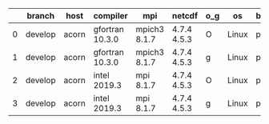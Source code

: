 |    | branch   | host   | compiler        | mpi          | netcdf      | o_g   | os    | build   |   u_pass |   u_fail |   s_pass |   s_fail |   e_pass |   e_fail |   nuopc_pass |   nuopc_fail | artifacts_hash                                                                                                                                          | modified                   |
|----|----------|--------|-----------------|--------------|-------------|-------|-------|---------|----------|----------|----------|----------|----------|----------|--------------|--------------|---------------------------------------------------------------------------------------------------------------------------------------------------------|----------------------------|
|  0 | develop  | acorn  | gfortran 10.3.0 | mpich3 8.1.7 | 4.7.4 4.5.3 | O     | Linux | pass    |    13685 |        0 |       49 |        0 |       80 |        0 |           50 |            0 | [artifacts](https://github.com/esmf-org/esmf-test-artifacts/tree/78f1afd5ffa13e304e99795c1cb3121fb492568a/develop/acorn/gfortran/10.3.0/O/mpich3/8.1.7) | 2022-03-10 21:07:35.107199 |
|  1 | develop  | acorn  | gfortran 10.3.0 | mpich3 8.1.7 | 4.7.4 4.5.3 | g     | Linux | pass    |    13685 |        0 |       49 |        0 |       80 |        0 |           50 |            0 | [artifacts](https://github.com/esmf-org/esmf-test-artifacts/tree/7129810731714dfd62e3a2050af51efedf723c37/develop/acorn/gfortran/10.3.0/g/mpich3/8.1.7) | 2022-03-10 21:07:35.107119 |
|  2 | develop  | acorn  | intel 2019.3    | mpi 8.1.7    | 4.7.4 4.5.3 | O     | Linux | pass    |    13685 |        0 |       49 |        0 |       80 |        0 |           50 |            0 | [artifacts](https://github.com/esmf-org/esmf-test-artifacts/tree/37d001e59f489246e87e4adde8109d783708e90c/develop/acorn/intel/2019.3/O/mpi/8.1.7)       | 2022-03-10 21:07:35.107190 |
|  3 | develop  | acorn  | intel 2019.3    | mpi 8.1.7    | 4.7.4 4.5.3 | g     | Linux | pass    |    13685 |        0 |       49 |        0 |       80 |        0 |           50 |            0 | [artifacts](https://github.com/esmf-org/esmf-test-artifacts/tree/159fcf9b83c64b2ca9144b5610dbcb5419e6885e/develop/acorn/intel/2019.3/g/mpi/8.1.7)       | 2022-03-10 21:07:35.107205 |